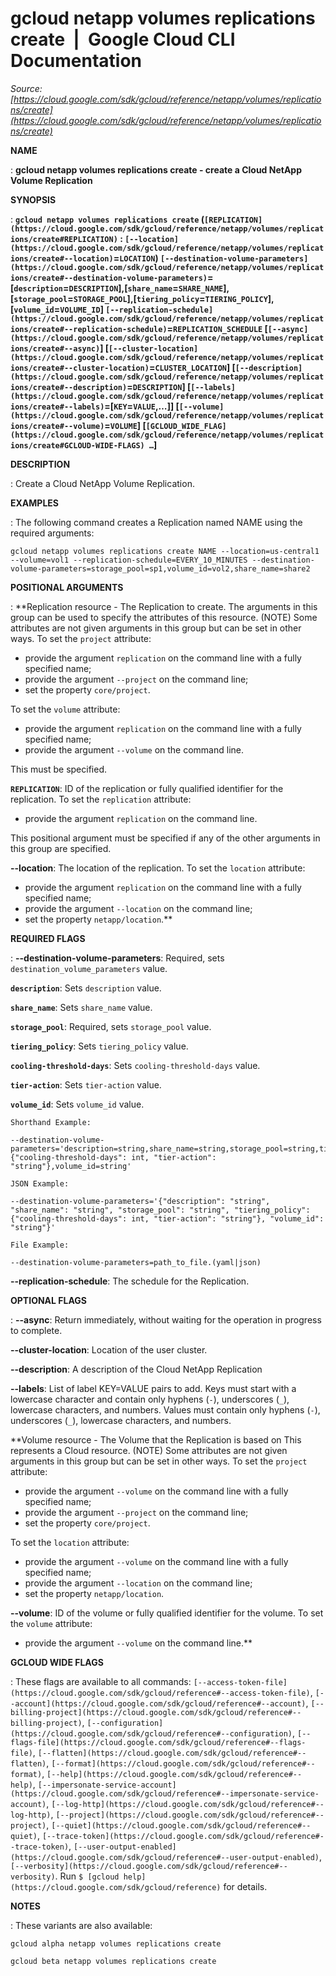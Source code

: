 # gcloud netapp volumes replications create  |  Google Cloud CLI Documentation

*Source: [https://cloud.google.com/sdk/gcloud/reference/netapp/volumes/replications/create](https://cloud.google.com/sdk/gcloud/reference/netapp/volumes/replications/create)*

**NAME**

: **gcloud netapp volumes replications create - create a Cloud NetApp Volume Replication**

**SYNOPSIS**

: **`gcloud netapp volumes replications create` (`[REPLICATION](https://cloud.google.com/sdk/gcloud/reference/netapp/volumes/replications/create#REPLICATION)` : `[--location](https://cloud.google.com/sdk/gcloud/reference/netapp/volumes/replications/create#--location)`=`LOCATION`) `[--destination-volume-parameters](https://cloud.google.com/sdk/gcloud/reference/netapp/volumes/replications/create#--destination-volume-parameters)`=[`description`=`DESCRIPTION`],[`share_name`=`SHARE_NAME`],[`storage_pool`=`STORAGE_POOL`],[`tiering_policy`=`TIERING_POLICY`],[`volume_id`=`VOLUME_ID`] `[--replication-schedule](https://cloud.google.com/sdk/gcloud/reference/netapp/volumes/replications/create#--replication-schedule)`=`REPLICATION_SCHEDULE` [`[--async](https://cloud.google.com/sdk/gcloud/reference/netapp/volumes/replications/create#--async)`] [`[--cluster-location](https://cloud.google.com/sdk/gcloud/reference/netapp/volumes/replications/create#--cluster-location)`=`CLUSTER_LOCATION`] [`[--description](https://cloud.google.com/sdk/gcloud/reference/netapp/volumes/replications/create#--description)`=`DESCRIPTION`] [`[--labels](https://cloud.google.com/sdk/gcloud/reference/netapp/volumes/replications/create#--labels)`=[`KEY`=`VALUE`,…]] [`[--volume](https://cloud.google.com/sdk/gcloud/reference/netapp/volumes/replications/create#--volume)`=`VOLUME`] [`[GCLOUD_WIDE_FLAG](https://cloud.google.com/sdk/gcloud/reference/netapp/volumes/replications/create#GCLOUD-WIDE-FLAGS) …`]**

**DESCRIPTION**

: Create a Cloud NetApp Volume Replication.

**EXAMPLES**

: The following command creates a Replication named NAME using the required
arguments:

```
gcloud netapp volumes replications create NAME --location=us-central1 --volume=vol1 --replication-schedule=EVERY_10_MINUTES --destination-volume-parameters=storage_pool=sp1,volume_id=vol2,share_name=share2
```

**POSITIONAL ARGUMENTS**

: **Replication resource - The Replication to create. The arguments in this group
can be used to specify the attributes of this resource. (NOTE) Some attributes
are not given arguments in this group but can be set in other ways.
To set the `project` attribute:

- provide the argument `replication` on the command line with a fully
specified name;
- provide the argument `--project` on the command line;
- set the property `core/project`.

To set the `volume` attribute:

- provide the argument `replication` on the command line with a fully
specified name;
- provide the argument `--volume` on the command line.

This must be specified.

**`REPLICATION`**:
ID of the replication or fully qualified identifier for the replication.
To set the `replication` attribute:

- provide the argument `replication` on the command line.

This positional argument must be specified if any of the other arguments in this
group are specified.

**--location**:
The location of the replication.
To set the `location` attribute:

- provide the argument `replication` on the command line with a fully
specified name;
- provide the argument `--location` on the command line;
- set the property `netapp/location`.**

**REQUIRED FLAGS**

: **--destination-volume-parameters**:
Required, sets `destination_volume_parameters` value.

**`description`**:
Sets `description` value.

**`share_name`**:
Sets `share_name` value.

**`storage_pool`**:
Required, sets `storage_pool` value.

**`tiering_policy`**:
Sets `tiering_policy` value.

**`cooling-threshold-days`**:
Sets `cooling-threshold-days` value.

**`tier-action`**:
Sets `tier-action` value.

**`volume_id`**:
Sets `volume_id` value.

`Shorthand Example:`

```
--destination-volume-parameters='description=string,share_name=string,storage_pool=string,tiering_policy={"cooling-threshold-days": int, "tier-action": "string"},volume_id=string'
```

`JSON Example:`

```
--destination-volume-parameters='{"description": "string", "share_name": "string", "storage_pool": "string", "tiering_policy": {"cooling-threshold-days": int, "tier-action": "string"}, "volume_id": "string"}'
```

`File Example:`

```
--destination-volume-parameters=path_to_file.(yaml|json)
```

**--replication-schedule**:
The schedule for the Replication.

**OPTIONAL FLAGS**

: **--async**:
Return immediately, without waiting for the operation in progress to complete.

**--cluster-location**:
Location of the user cluster.

**--description**:
A description of the Cloud NetApp Replication

**--labels**:
List of label KEY=VALUE pairs to add.
Keys must start with a lowercase character and contain only hyphens
(`-`), underscores (`_`), lowercase characters, and
numbers. Values must contain only hyphens (`-`), underscores
(`_`), lowercase characters, and numbers.

**Volume resource - The Volume that the Replication is based on This represents a
Cloud resource. (NOTE) Some attributes are not given arguments in this group but
can be set in other ways.
To set the `project` attribute:

- provide the argument `--volume` on the command line with a fully
specified name;
- provide the argument `--project` on the command line;
- set the property `core/project`.

To set the `location` attribute:

- provide the argument `--volume` on the command line with a fully
specified name;
- provide the argument `--location` on the command line;
- set the property `netapp/location`.

**--volume**:
ID of the volume or fully qualified identifier for the volume.
To set the `volume` attribute:

- provide the argument `--volume` on the command line.**

**GCLOUD WIDE FLAGS**

: These flags are available to all commands: `[--access-token-file](https://cloud.google.com/sdk/gcloud/reference#--access-token-file)`,
`[--account](https://cloud.google.com/sdk/gcloud/reference#--account)`, `[--billing-project](https://cloud.google.com/sdk/gcloud/reference#--billing-project)`,
`[--configuration](https://cloud.google.com/sdk/gcloud/reference#--configuration)`,
`[--flags-file](https://cloud.google.com/sdk/gcloud/reference#--flags-file)`,
`[--flatten](https://cloud.google.com/sdk/gcloud/reference#--flatten)`, `[--format](https://cloud.google.com/sdk/gcloud/reference#--format)`, `[--help](https://cloud.google.com/sdk/gcloud/reference#--help)`, `[--impersonate-service-account](https://cloud.google.com/sdk/gcloud/reference#--impersonate-service-account)`,
`[--log-http](https://cloud.google.com/sdk/gcloud/reference#--log-http)`,
`[--project](https://cloud.google.com/sdk/gcloud/reference#--project)`, `[--quiet](https://cloud.google.com/sdk/gcloud/reference#--quiet)`, `[--trace-token](https://cloud.google.com/sdk/gcloud/reference#--trace-token)`, `[--user-output-enabled](https://cloud.google.com/sdk/gcloud/reference#--user-output-enabled)`,
`[--verbosity](https://cloud.google.com/sdk/gcloud/reference#--verbosity)`.
Run `$ [gcloud help](https://cloud.google.com/sdk/gcloud/reference)` for details.

**NOTES**

: These variants are also available:

```
gcloud alpha netapp volumes replications create
```

```
gcloud beta netapp volumes replications create
```